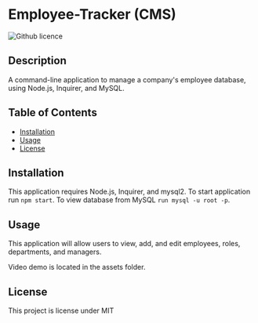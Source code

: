 # Employee-Tracker (CMS)
![Github licence](http://img.shields.io/badge/license-MIT-blue.svg)

## Description 
A command-line application to manage a company's employee database, using Node.js, Inquirer, and MySQL.

## Table of Contents
* [Installation](#installation)
* [Usage](#usage)
* [License](#license)

## Installation 
 This application requires Node.js, Inquirer, and mysql2. To start application run `npm start`. To view database from MySQL `run mysql -u root -p`. 

## Usage 
This application will allow users to view, add, and edit employees, roles, departments, and managers. 

Video demo is located in the assets folder.

## License 
This project is license under MIT

